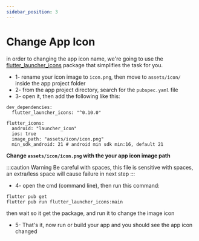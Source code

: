 ```yaml
---
sidebar_position: 3
---
```


# Change App Icon

in order to changing the app icon name, we're going to use the [flutter_launcher_icons](https://pub.dev/packages/flutter_launcher_icons) package that simplifies the task for you.


- 1- rename your icon image to `icon.png`, then move to `assets/icon/` inside the app project folder
- 2- from the app project directory, search for the `pubspec.yaml` file
- 3- open it, then add the following like this:

```
dev_dependencies:
  flutter_launcher_icons: "^0.10.0"

flutter_icons:
  android: "launcher_icon"
  ios: true
  image_path: "assets/icon/icon.png"
  min_sdk_android: 21 # android min sdk min:16, default 21

```
**Change `assets/icon/icon.png` with the your app icon image path**

:::caution Warning
Be careful with spaces, this file is sensitive with spaces, an extra/less space will cause failure in next step
:::

- 4- open the cmd (command line), then run this command:

```
flutter pub get
flutter pub run flutter_launcher_icons:main
```

then wait so it get the package, and run it to change the image icon

- 5- That's it, now run or build your app and you should see the app icon changed
